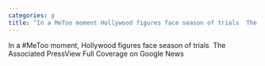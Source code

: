 ```yaml
---
categories: g
title: "In a MeToo moment Hollywood figures face season of trials  The Associated Press"
---
```

In a #MeToo moment, Hollywood figures face season of trials&nbsp;&nbsp;The Associated PressView Full Coverage on Google News